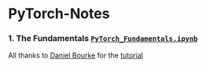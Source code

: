 # PyTorch-Notes
### 1. The Fundamentals [`PyTorch_Fundamentals.ipynb`](https://github.com/ItsSanad/PyTorch-Notes/blob/main/PyTorch_Fundamentals.ipynb)





All thanks to [Daniel Bourke](https://github.com/mrdbourke/pytorch-deep-learning) for the [tutorial](https://www.youtube.com/watch?v=V_xro1bcAuA&t=15145s&ab_channel=freeCodeCamp.org)
